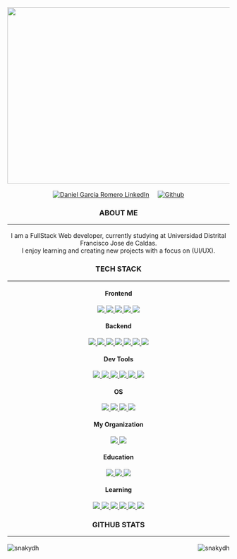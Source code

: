 <div align="center">
  <img  src="https://i.pinimg.com/originals/82/4b/87/824b877bf4c731e3fcc13a8881c3e982.jpg" 
width="800" height="400"/>
</div>
<p align="center">
  <a href="https://www.linkedin.com/in/danielgarciadh/"><img align="center" src="https://img.shields.io/badge/linkedin-0077B5.svg?&style=for-the-badge&logo=linkedin&logoColor=white" alt="Daniel García Romero LinkedIn" target="_blank"/></a>
&nbsp;
&nbsp;
  <a href="https://github.com/snakydh">
    <img align="center" src="https://img.shields.io/badge/github-181717.svg?&style=for-the-badge&logo=github" alt="Github" />
  </a>

</p>

<p align=center>
  <h3 align="center">ABOUT ME<hr/></h3>
  <p align="center">
    I am a FullStack Web developer, currently studying at 
    Universidad Distrital Francisco Jose de Caldas. </br>
    I enjoy learning and creating new projects with a focus on (UI/UX).
  </p>

</p>

<h3 align="center">TECH STACK<hr/></h3>

<h4 align="center">Frontend</h4>
<p align="center">
  <a href='https://developer.mozilla.org/en-US/docs/Web/Guide/HTML/HTML5'>
    <img src="https://img.shields.io/badge/html5-e34f26.svg?&style=for-the-badge&logo=html5&logoColor=white" />
  </a>
  <a href='https://developer.mozilla.org/en-US/docs/Web/CSS'>
    <img src="https://img.shields.io/badge/css3-1572B6.svg?&style=for-the-badge&logo=css3&logoColor=white" />
  </a>
  <a href='https://www.chartjs.org/'>
    <img src='https://img.shields.io/badge/Chart.js-FF6384?style=for-the-badge&logo=chartdotjs&logoColor=white' />
  </a>  
  <a href='https://getbootstrap.com/docs/5.1/getting-started/introduction/'>
    <img src='https://img.shields.io/badge/Bootstrap-563D7C?style=for-the-badge&logo=bootstrap&logoColor=white' />
  </a>
  <a href='https://developer.mozilla.org/en-US/docs/Web/JavaScript/Guide'>
    <img src="https://img.shields.io/badge/JavaScript-323330?style=for-the-badge&logo=javascript&logoColor=F7DF1E" />
  </a>
</p>

<h4 align="center">Backend</h4>
<p align="center">
  <a href='https://nodejs.org/en/'>
    <img src='https://img.shields.io/badge/Node.js-339933?style=for-the-badge&logo=nodedotjs&logoColor=white' />
  </a>
  <a href='https://expressjs.com/es/'>
    <img src='https://img.shields.io/badge/Express.js-000000?style=for-the-badge&logo=express&logoColor=white' />
  </a>
    <a href='https://www.mysql.com/'>
    <img src='https://img.shields.io/badge/MySQL-005C84?style=for-the-badge&logo=mysql&logoColor=white' />
  </a>
    <a href='https://jwt.io/'>
    <img src='https://img.shields.io/badge/JWT-000000?style=for-the-badge&logo=JSON%20web%20tokens&logoColor=white' />
  </a>
  <a href='https://www.postgresql.org'>
    <img src='https://img.shields.io/badge/PostgreSQL-316192?style=for-the-badge&logo=postgresql&logoColor=white' />
  </a>
    <a href='https://socket.io/'>
    <img src='https://img.shields.io/badge/Socket.io-010101?&style=for-the-badge&logo=Socket.io&logoColor=white' />
  </a>
    <a href='https://mariadb.org/'>
    <img src='https://img.shields.io/badge/MariaDB-003545?style=for-the-badge&logo=mariadb&logoColor=white' />
  </a>

</p>
<h4 align="center">Dev Tools</h4>
<p align="center">
  <a href='https://git-scm.com/'>
    <img src='https://img.shields.io/badge/git-F05032?logo=git&style=for-the-badge&logoColor=white' />
  </a>
  <a href='https://github.com/'>
    <img src="https://img.shields.io/badge/Github-181717.svg?&style=for-the-badge&logo=github&logoColor=white" />
  </a>
  <a href='https://code.visualstudio.com/'>
    <img src="https://img.shields.io/badge/VSCode-0078D4?style=for-the-badge&logo=visual%20studio%20code&logoColor=white" />
  </a>
      <a href='https://insomnia.rest/'>
    <img src="https://img.shields.io/badge/Insomnia-5849be?style=for-the-badge&logo=Insomnia&logoColor=white" />
  </a>
    <a href='https://www.postman.com/'>
    <img src="https://img.shields.io/badge/Postman-FF6C37?style=for-the-badge&logo=Postman&logoColor=white" />
  </a>
  <a href='https://www.jetbrains.com/es-es/idea/'>
    <img src="https://img.shields.io/badge/IntelliJ_IDEA-000000.svg?style=for-the-badge&logo=intellij-idea&logoColor=white" />
  </a>
</p>
<h4 align="center">OS</h4>
<p align="center">
  <a href='https://www.microsoft.com/es-xl/windows?r=1'>
    <img src='https://img.shields.io/badge/Windows-0078D6?style=for-the-badge&logo=windows&logoColor=white' />
  </a>
  <a href='https://ubuntu.com/download'>
    <img src='https://img.shields.io/badge/Ubuntu-E95420?style=for-the-badge&logo=ubuntu&logoColor=white' />
  </a>
  <a href='https://www.centos.org/'>
    <img src='https://img.shields.io/badge/Cent%20OS-262577?style=for-the-badge&logo=CentOS&logoColor=white' />
  </a>
  <a href='https://es.wikipedia.org/wiki/GNU/Linux'>
    <img src='https://img.shields.io/badge/Linux-FCC624?style=for-the-badge&logo=linux&logoColor=black' />
  </a>

</p>
<h4 align="center">My Organization</h4>
<p align="center">
  <a href='https://www.notion.so/'>
    <img src='https://img.shields.io/badge/Notion-000000?style=for-the-badge&logo=notion&logoColor=white'/>
  </a>
  <a href='https://todoist.com/'>
    <img src='https://img.shields.io/badge/Todoist-E44332?style=for-the-badge&logo=todoist&logoColor=white'/>  
  </a>
</p>
<h4 align="center">Education</h4>
<p align="center">
  <a href='https://platzi.com/p/dangarciadh952/'>
    <img src="https://img.shields.io/badge/Platzi-98CA3F?style=for-the-badge&logo=platzi&logoColor=white" />
  </a>
  <a href='https://www.freecodecamp.org/'>
   <img src='https://img.shields.io/badge/freecodecamp-27273D?style=for-the-badge&logo=freecodecamp&logoColor=white' />
 </a>
   <a href='https://developer.mozilla.org/es/'>
    <img src="https://img.shields.io/badge/MDN_Web_Docs-black?style=for-the-badge&logo=mdnwebdocs&logoColor=white" />
  </a>
</p>
<h4 align="center">Learning</h4>
<p align="center">
  <a href='https://tailwindcss.com/'>
    <img src="https://img.shields.io/badge/Tailwind_CSS-38B2AC?style=for-the-badge&logo=tailwind-css&logoColor=white" />
  </a>
  <a href='https://www.typescriptlang.org/'>
    <img src="https://img.shields.io/badge/typescript-007ACC.svg?&style=for-the-badge&logo=typescript&logoColor=white" />
  </a>
  <a href='https://www.react.org/'>
   <img src='https://img.shields.io/badge/React-20232A?style=for-the-badge&logo=react&logoColor=61DAFB' />
  </a>
  <a href='https://www.docker.com/'>
    <img src='https://img.shields.io/badge/Docker-2CA5E0?style=for-the-badge&logo=docker&logoColor=white' />
  </a> 
  <a href='https://nestjs.com/'>
   <img src='https://img.shields.io/badge/nestjs-E0234E?style=for-the-badge&logo=nestjs&logoColor=white' />
  </a> 
  <a href='https://kubernetes.io/es/'>
   <img src='https://img.shields.io/badge/kubernetes-326ce5.svg?&style=for-the-badge&logo=kubernetes&logoColor=white' />
  </a> 
</p>
<h3 align="center">GITHUB STATS<hr/></h3>
<img align="left" src="https://github-readme-stats.vercel.app/api/top-langs/?username=snakydh&theme=dark&,dockerfile" alt="snakydh" />
<img align="right" src="https://github-readme-stats.vercel.app/api?username=snakydh&theme=dark&show_icons=true&line_height=27&" alt="snakydh" />
